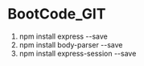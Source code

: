 # BootCode_GIT

1. npm install express --save
2. npm install body-parser --save
3. npm install express-session --save
